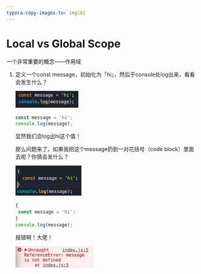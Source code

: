```yaml
---
typora-copy-images-to: img\01
---
```


# Local vs Global Scope

一个非常重要的概念——作用域

1. 定义一个const message，初始化为「hi」，然后于console处log出来，看看会发生什么？

   ![1538107856690](img/01/1538107856690.png)

   ```js
   const message = 'hi';
   console.log(message);
   ```

   显然我们会log出hi这个值！

   那么问题来了，如果我把这个message扔到一对花括号（code block）里面去呢？你猜会发什么？

   ![1538108165827](img/01/1538108165827.png)

   ```js
   {
   	const message = 'hi';    
   }
   console.log(message);
   ```

   报错啊！大佬！

   ![1538108151443](img/01/1538108151443.png)

